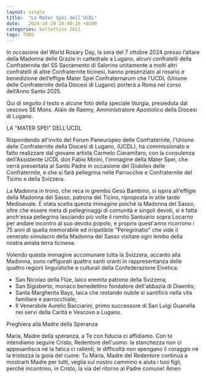 ```yaml
---
layout: single
title:  "La Mater Spei dell'UCDL"
date:   2024-10-29 20:40:26 +0200
categories: bollettino 2411
tags: TODO
---
```


In occasione del World Rosary Day, la sera del 7 ottobre 2024 presso l’altare della Madonna delle Grazie in cattedrale a Lugano, alcuni confratelli della Confraternita del SS Sacramento di Salorino unitamente a molti altri confratelli di altre Confraternite ticinesi, hanno presenziato al rosario e benedizione dell’effigie Mater Spei Confraternarum che l’UCDL (Unione delle Confraternite della Diocesi di Lugano) porterà a Roma nel corso dell’Anno Santo 2025.

Qui di seguito il testo e alcune foto della speciale liturgia, presieduta dal vescovo SE Mons. Alain
de Raemy, Amministratore Apostolico della Diocesi
di Lugano.

LA "MATER SPEI" DELL'UCDL

Rispondendo all'invito del Forum Paneuropeo delle Confraternite, l'Unione delle Confraternite della Diocesi di Lugano, (UCDL), ha commissionato e fatto realizzare dal giovane artista Carmelo Ciaramitaro, con la consulenza dell'Assistente UCDL don Fabio Minini, l'immagine della Mater Spei, che verrà presentata al Santo Padre
in occasione del Giubileo delle Confraternite, e che si farà pellegrina nelle Parrocchie e Confraternite del Ticino e della Svizzera.

La Madonna in trono, che reca in grembo Gesù Bambino, si ispira all'effigie della Madonna del Sasso, patrona del Ticino, riproposta in stile tardo Medioevale. È stata scelta questa immagine poiché la Madonna del Sasso, oltre che essere meta di pellegrinaggi di comunità e singoli devoti, si è fatta anch'essa pellegrina lasciando più volte il romito Santuario sopra Locarno
per andare incontro al suo devoto popolo, e proprio quest'anno ricorrono i 75 anni di quella memorabile ed irripetibile "Peregrinatio" che vide il venerato simulacro della Madonna del Sasso visitare ogni lembo della nostra amata terra ticinese.

Volendo questa immagine accomunare tutta la Svizzera, accanto alla Madonna,
sono raffigurati quattro santi oranti in rappresentanza delle quattro regioni linguistiche
e culturali della Confederazione Elvetica:

- San Nicolao della Flüe, laico eremita patrono della Svizzera;
- San Sigisberto, monaco benedettino fondatore dell'abbazia di Disentis;
- Santa Margherita Bays, laica che restando nubile si santificò nella vita familiare e parrocchiale;
- Il Venerabile Aurelio Bacciarini, primo successore di San Luigi Guanella nei servi della Carità e Vescovo a Lugano.


Preghiera alla Madre della Speranza

Maria, Madre della speranza, a Te con fiducia ci affidiamo.
Con te intendiamo seguire Cristo, Redentore dell'uomo:
la stanchezza non ci appesantisca né la fatica ci rallenti,
le difficoltà non spengano il coraggio né la tristezza la gioia del cuore:
Tu Maria, Madre del Redentore continua a mostrarti Madre per tutti,
veglia sul nostro cammino e aiuta i tuoi figli, perché incontrino,
in Cristo, la via del ritorno al Padre comune!
Amen

